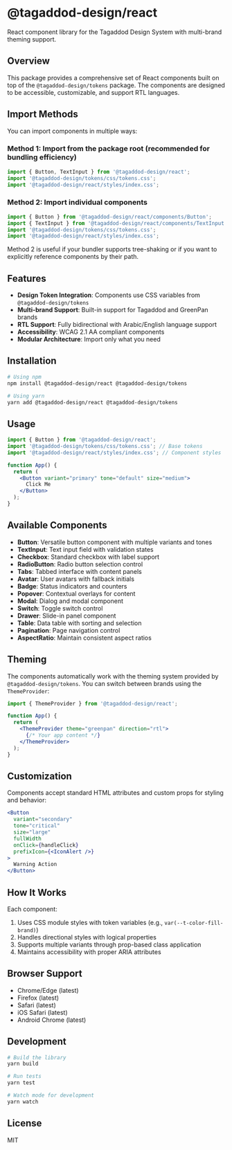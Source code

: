 # @tagaddod-design/react

React component library for the Tagaddod Design System with multi-brand theming support.

## Overview

This package provides a comprehensive set of React components built on top of the `@tagaddod-design/tokens` package. The components are designed to be accessible, customizable, and support RTL languages.

## Import Methods

You can import components in multiple ways:

### Method 1: Import from the package root (recommended for bundling efficiency)

```jsx
import { Button, TextInput } from '@tagaddod-design/react';
import '@tagaddod-design/tokens/css/tokens.css';
import '@tagaddod-design/react/styles/index.css';
```

### Method 2: Import individual components

```jsx
import { Button } from '@tagaddod-design/react/components/Button';
import { TextInput } from '@tagaddod-design/react/components/TextInput';
import '@tagaddod-design/tokens/css/tokens.css';
import '@tagaddod-design/react/styles/index.css';
```

Method 2 is useful if your bundler supports tree-shaking or if you want to explicitly reference components by their path.

## Features

- **Design Token Integration**: Components use CSS variables from `@tagaddod-design/tokens`
- **Multi-brand Support**: Built-in support for Tagaddod and GreenPan brands
- **RTL Support**: Fully bidirectional with Arabic/English language support
- **Accessibility**: WCAG 2.1 AA compliant components
- **Modular Architecture**: Import only what you need

## Installation

```bash
# Using npm
npm install @tagaddod-design/react @tagaddod-design/tokens

# Using yarn
yarn add @tagaddod-design/react @tagaddod-design/tokens
```

## Usage

```jsx
import { Button } from '@tagaddod-design/react';
import '@tagaddod-design/tokens/css/tokens.css'; // Base tokens
import '@tagaddod-design/react/styles/index.css'; // Component styles

function App() {
  return (
    <Button variant="primary" tone="default" size="medium">
      Click Me
    </Button>
  );
}
```

## Available Components

- **Button**: Versatile button component with multiple variants and tones
- **TextInput**: Text input field with validation states
- **Checkbox**: Standard checkbox with label support
- **RadioButton**: Radio button selection control
- **Tabs**: Tabbed interface with content panels
- **Avatar**: User avatars with fallback initials
- **Badge**: Status indicators and counters
- **Popover**: Contextual overlays for content
- **Modal**: Dialog and modal component
- **Switch**: Toggle switch control
- **Drawer**: Slide-in panel component
- **Table**: Data table with sorting and selection
- **Pagination**: Page navigation control
- **AspectRatio**: Maintain consistent aspect ratios

## Theming

The components automatically work with the theming system provided by `@tagaddod-design/tokens`. You can switch between brands using the `ThemeProvider`:

```jsx
import { ThemeProvider } from '@tagaddod-design/react';

function App() {
  return (
    <ThemeProvider theme="greenpan" direction="rtl">
      {/* Your app content */}
    </ThemeProvider>
  );
}
```

## Customization

Components accept standard HTML attributes and custom props for styling and behavior:

```jsx
<Button 
  variant="secondary"
  tone="critical"
  size="large"
  fullWidth
  onClick={handleClick}
  prefixIcon={<IconAlert />}
>
  Warning Action
</Button>
```

## How It Works

Each component:
1. Uses CSS module styles with token variables (e.g., `var(--t-color-fill-brand)`)
2. Handles directional styles with logical properties
3. Supports multiple variants through prop-based class application
4. Maintains accessibility with proper ARIA attributes

## Browser Support

- Chrome/Edge (latest)
- Firefox (latest)
- Safari (latest)
- iOS Safari (latest)
- Android Chrome (latest)

## Development

```bash
# Build the library
yarn build

# Run tests
yarn test

# Watch mode for development
yarn watch
```

## License

MIT
